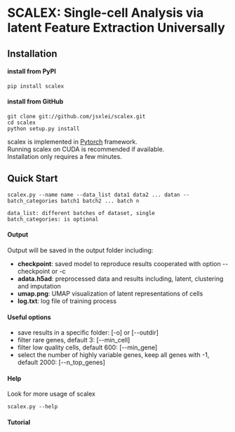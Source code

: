 # SCALEX: Single-cell Analysis via latent Feature Extraction Universally 

## Installation  	
#### install from PyPI

    pip install scalex
    
#### install from GitHub

	git clone git://github.com/jsxlei/scalex.git
	cd scalex
	python setup.py install
    
scalex is implemented in [Pytorch](https://pytorch.org/) framework.  
Running scalex on CUDA is recommended if available.   
Installation only requires a few minutes.  

## Quick Start

    scalex.py --name name --data_list data1 data2 ... datan --batch_categories batch1 batch2 ... batch n 
    
    data_list: different batches of dataset, single
    batch_categories: is optional
    

#### Output
Output will be saved in the output folder including:
* **checkpoint**:  saved model to reproduce results cooperated with option --checkpoint or -c
* **adata.h5ad**:  preprocessed data and results including, latent, clustering and imputation
* **umap.png**:  UMAP visualization of latent representations of cells 
* **log.txt**:  log file of training process

     
#### Useful options  
* save results in a specific folder: [-o] or [--outdir] 
* filter rare genes, default 3: [--min_cell]
* filter low quality cells, default 600: [--min_gene]  
* select the number of highly variable genes, keep all genes with -1, default 2000: [--n_top_genes]
	
    
#### Help
Look for more usage of scalex

	scalex.py --help 
    
    
#### Tutorial
